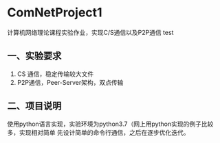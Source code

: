 # ComNetProject1
计算机网络理论课程实验作业，实现C/S通信以及P2P通信
test
## 一、实验要求
1. CS 通信，稳定传输较大文件
2. P2P通信，Peer-Server架构，双点传输

## 二、项目说明
  使用python语言实现，实验环境为python3.7（网上用python实现的例子比较多，实现相对简单
  先设计简单的命令行通信，之后在逐步优化迭代。


